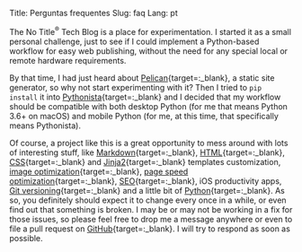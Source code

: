 Title: Perguntas frequentes 
Slug: faq
Lang: pt

The No Title<sup>®</sup> Tech Blog is a place for experimentation. I started it as a small personal challenge, just to see if I could implement a Python-based workflow for easy web publishing, without the need for any special local or remote hardware requirements.

By that time, I had just heard about [Pelican](http://docs.getpelican.com/en/stable/){target=:_blank}, a static site generator, so why not start experimenting with it? Then I tried to `pip install` it into [Pythonista](http://omz-software.com/pythonista/){target=:_blank} and I decided that my workflow should be compatible with both desktop Python (for me that means Python 3.6+ on macOS) and mobile Python (for me, at this time, that specifically means Pythonista).

Of course, a project like this is a great opportunity to mess around with lots of interesting stuff, like [Markdown](https://en.wikipedia.org/wiki/Markdown){target=:_blank}, [HTML](https://html.spec.whatwg.org){target=:_blank}, [CSS](https://en.wikipedia.org/wiki/Cascading_Style_Sheets){target=:_blank} and [Jinja2](http://jinja.pocoo.org){target=:_blank} templates customization, [image optimization](https://developers.google.com/web/fundamentals/performance/optimizing-content-efficiency/image-optimization){target=:_blank}, [page speed optimization](https://en.wikipedia.org/wiki/Web_performance){target=:_blank}, [SEO](https://en.wikipedia.org/wiki/Search_engine_optimization){target=:_blank}, iOS productivity apps, [Git versioning](https://git-scm.com){target=:_blank} and a little bit of [Python](https://www.python.org){target=:_blank}. As so, you definitely should expect it to change every once in a while, or even find out that something is broken. I may be or may not be working in a fix for those issues, so please feel free to drop me a message anywhere or even to file a pull request on [GitHub](https://github.com/victordomingos){target=:_blank}. I will try to respond as soon as possible.

